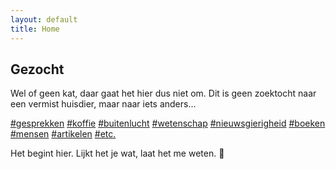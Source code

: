 ```yaml
---
layout: default
title: Home
---
```


<section>
<h1>Gezocht</h1>
<p>Wel of geen kat, daar gaat het hier dus niet om. Dit is geen zoektocht naar een vermist huisdier, maar naar <span class="nowrap">iets&nbsp;anders<span class="dots">...</span></span></p>

<p>
  <a href="#">#gesprekken</a> 
  <a href="#">#koffie</a>   
  <a href="#">#buitenlucht</a>  
  <a href="#">#wetenschap</a>  
  <a href="#">#nieuwsgierigheid</a> 
  <a href="#">#boeken</a> 
  <a href="#">#mensen</a> 
  <a href="#">#artikelen</a> 
  <a href="#">#etc.</a> 
  </p>

<p>Het begint hier. Lijkt het je wat, laat&nbsp;het&nbsp;me&nbsp;weten.&nbsp;<span class="noshadow">&#128578;</span></p>
</section>

<div class="bottom">
  <div class="main-cat"></div>
  <div class="little-cat">
    <img src="{{ '/assets/images/little-cat.svg' | relative_url }}" alt="">
  </div> 
</div>
